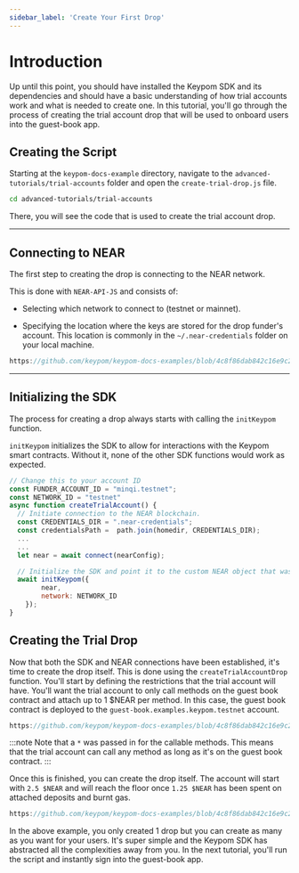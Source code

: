 ```yaml
---
sidebar_label: 'Create Your First Drop'
---
```


# Introduction

Up until this point, you should have installed the Keypom SDK and its dependencies and should have a basic understanding of how trial accounts work and what is needed to create one. In this tutorial, you'll go through the process of creating the trial account drop that will be used to onboard users into the guest-book app.

## Creating the Script

Starting at the `keypom-docs-example` directory, navigate to the `advanced-tutorials/trial-accounts` folder and open the `create-trial-drop.js` file. 

```bash
cd advanced-tutorials/trial-accounts
```

There, you will see the code that is used to create the trial account drop. 

---

## Connecting to NEAR
The first step to creating the drop is connecting to the NEAR network. 

This is done with `NEAR-API-JS` and consists of:

* Selecting which network to connect to (testnet or mainnet).

* Specifying the location where the keys are stored for the drop funder's account. This location is commonly in the `~/.near-credentials` folder on your local machine.

```js reference
https://github.com/keypom/keypom-docs-examples/blob/4c8f86dab842c16e9c2bc6ad6f22e1eee2dced9e/advanced-tutorials/trial-accounts/create-trial-drop.js#L11-L29
```

---

## Initializing the SDK

The process for creating a drop always starts with calling the `initKeypom` function.

`initKeypom` initializes the SDK to allow for interactions with the Keypom smart contracts. Without it, none of the other SDK functions would work as expected.

```js
// Change this to your account ID
const FUNDER_ACCOUNT_ID = "minqi.testnet";
const NETWORK_ID = "testnet"
async function createTrialAccount() {
  // Initiate connection to the NEAR blockchain.
  const CREDENTIALS_DIR = ".near-credentials";
  const credentialsPath =  path.join(homedir, CREDENTIALS_DIR);
  ...
  ...
  let near = await connect(nearConfig);

  // Initialize the SDK and point it to the custom NEAR object that was created.
  await initKeypom({
		near,
		network: NETWORK_ID
	});
}
```

## Creating the Trial Drop

Now that both the SDK and NEAR connections have been established, it's time to create the drop itself. This is done using the `createTrialAccountDrop` function. You'll start by defining the restrictions that the trial account will have. You'll want the trial account to only call methods on the guest book contract and attach up to 1 $NEAR per method. In this case, the guest book contract is deployed to the `guest-book.examples.keypom.testnet` account.

```js reference
https://github.com/keypom/keypom-docs-examples/blob/4c8f86dab842c16e9c2bc6ad6f22e1eee2dced9e/advanced-tutorials/trial-accounts/create-trial-drop.js#L37-L51
```

:::note
Note that a `*` was passed in for the callable methods. This means that the trial account can call any method as long as it's on the guest book contract.
:::

Once this is finished, you can create the drop itself. The account will start with `2.5 $NEAR` and will reach the floor once `1.25 $NEAR` has been spent on attached deposits and burnt gas. 

```js reference
https://github.com/keypom/keypom-docs-examples/blob/4c8f86dab842c16e9c2bc6ad6f22e1eee2dced9e/advanced-tutorials/trial-accounts/create-trial-drop.js#L53-L67
```

In the above example, you only created 1 drop but you can create as many as you want for your users. It's super simple and the Keypom SDK has abstracted all the complexities away from you. In the next tutorial, you'll run the script and instantly sign into the guest-book app.


